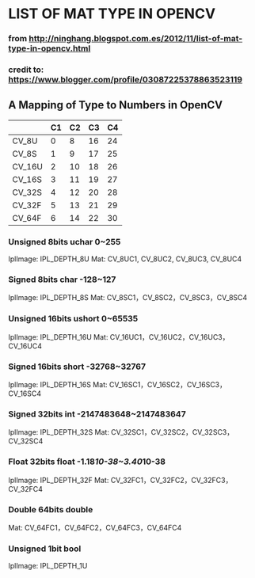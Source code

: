 # LIST OF MAT TYPE IN OPENCV
### from http://ninghang.blogspot.com.es/2012/11/list-of-mat-type-in-opencv.html
### credit to: https://www.blogger.com/profile/03087225378863523119

## A Mapping of Type to Numbers in OpenCV

| | C1 | C2 | C3 | C4
|---|---|---|---|---|
|CV_8U|	0|	8|	16|	24
|CV_8S|	1|	9|	17|	25
|CV_16U| 2|	10|	18|	26
|CV_16S| 3|	11|	19|	27
|CV_32S| 4|	12|	20|	28
|CV_32F| 5|	13|	21|	29
|CV_64F| 6|	14|	22|	30


### Unsigned 8bits uchar 0~255
IplImage: IPL_DEPTH_8U
Mat: CV_8UC1, CV_8UC2, CV_8UC3, CV_8UC4

### Signed 8bits char -128~127
IplImage: IPL_DEPTH_8S
Mat: CV_8SC1，CV_8SC2，CV_8SC3，CV_8SC4

### Unsigned 16bits ushort 0~65535
IplImage: IPL_DEPTH_16U
Mat: CV_16UC1，CV_16UC2，CV_16UC3，CV_16UC4

### Signed 16bits short -32768~32767
IplImage: IPL_DEPTH_16S
Mat: CV_16SC1，CV_16SC2，CV_16SC3，CV_16SC4

### Signed 32bits int -2147483648~2147483647
IplImage: IPL_DEPTH_32S
Mat: CV_32SC1，CV_32SC2，CV_32SC3，CV_32SC4

### Float 32bits float -1.18*10-38~3.40*10-38 
IplImage: IPL_DEPTH_32F
Mat: CV_32FC1，CV_32FC2，CV_32FC3，CV_32FC4

### Double 64bits double 
Mat: CV_64FC1，CV_64FC2，CV_64FC3，CV_64FC4

### Unsigned 1bit bool
IplImage: IPL_DEPTH_1U